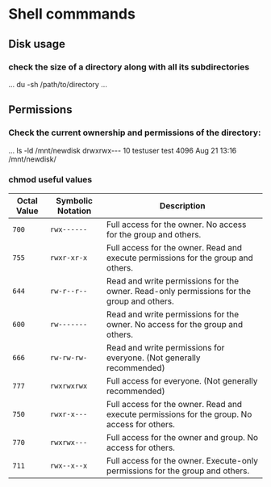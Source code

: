 # Shell commmands
## Disk usage 
### check the size of a directory along with all its subdirectories 
...
du -sh /path/to/directory
...


## Permissions
### Check the current ownership and permissions of the directory:
...
ls -ld /mnt/newdisk
drwxrwx--- 10 testuser test 4096 Aug 21 13:16 /mnt/newdisk/

### chmod useful values

| **Octal Value** | **Symbolic Notation** | **Description**                                                                 |
|-----------------|-----------------------|---------------------------------------------------------------------------------|
| `700`           | `rwx------`           | Full access for the owner. No access for the group and others.                  |
| `755`           | `rwxr-xr-x`           | Full access for the owner. Read and execute permissions for the group and others. |
| `644`           | `rw-r--r--`           | Read and write permissions for the owner. Read-only permissions for the group and others. |
| `600`           | `rw-------`           | Read and write permissions for the owner. No access for the group and others.   |
| `666`           | `rw-rw-rw-`           | Read and write permissions for everyone. (Not generally recommended)            |
| `777`           | `rwxrwxrwx`           | Full access for everyone. (Not generally recommended)                           |
| `750`           | `rwxr-x---`           | Full access for the owner. Read and execute permissions for the group. No access for others. |
| `770`           | `rwxrwx---`           | Full access for the owner and group. No access for others.                      |
| `711`           | `rwx--x--x`           | Full access for the owner. Execute-only permissions for the group and others.   |
